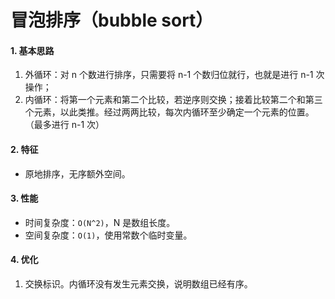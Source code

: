 # 冒泡排序（bubble sort）

#### 1. 基本思路

1. 外循环：对 n 个数进行排序，只需要将 n-1 个数归位就行，也就是进行 n-1 次操作；
2. 内循环：将第一个元素和第二个比较，若逆序则交换；接着比较第二个和第三个元素，以此类推。经过两两比较，每次内循环至少确定一个元素的位置。（最多进行 n-1 次）

#### 2. 特征

- 原地排序，无序额外空间。

#### 3. 性能

- 时间复杂度：`O(N^2)`，N 是数组长度。
- 空间复杂度：`O(1)`，使用常数个临时变量。

#### 4. 优化

1. 交换标识。内循环没有发生元素交换，说明数组已经有序。
